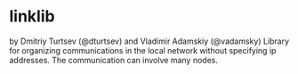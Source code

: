 # linklib
by Dmitriy Turtsev (@dturtsev) and Vladimir Adamskiy (@vadamsky)
Library for organizing communications in the local network without specifying ip addresses. The communication can involve many nodes.
